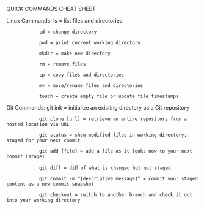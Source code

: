 QUICK COMMANDS CHEAT SHEET

Linux Commands: ls = list files and directories

                cd = change directory

                pwd = print current working directory

                mkdir = make new directory

                rm = remove files

                cp = copy files and directories
 
                mv = move/rename files and directories

                touch = create empty file or update file timestamps


Git Commands:   git init = initialize an existing directory as a Git repository

                git clone [url] = retrieve an entire repository from a hosted location via URL

                git status = show modified files in working directory, staged for your next commit

                git add [file] = add a file as it looks now to your next commit (stage)

                git diff = diﬀ of what is changed but not staged

                git commit -m “[descriptive message]” = commit your staged content as a new commit snapshot

                git checkout = switch to another branch and check it out into your working directory
  
